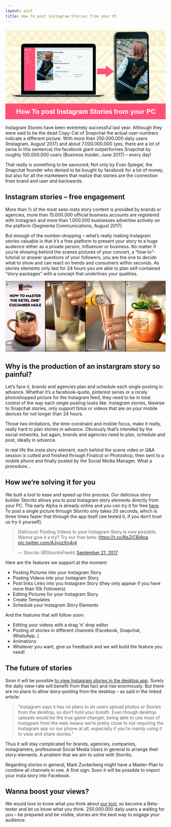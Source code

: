```yaml
---
layout: post
title: How To post Instagram Stories from your PC
---
```


![alt text](/images/howToPost/howToPost.png "How to post")

<meta charset="UTF-8">
<title>How To post Instagram Stories from your PC | Storrito</title>
<meta name="description" content="Creating Instagram stories professionally can be a massive pain. Until now. We built a solution for all the professionals out there. Say Hi to Storrito."/>
<link rel="canonical" href="http://storrito.com/post-instagram-stories-from-pc-desktop/" />
<meta property="og:locale" content="de_DE" />
<meta property="og:type" content="article" />
<meta property="og:title" content="How To post Instagram Stories from your PC | Storrito" />
<meta property="og:description" content="Creating Instagram stories professionally can be a massive pain. Until now. We built a solution for all the professionals out there. Say Hi to Storrito." />
<meta property="og:url" content="http://storrito.com/post-instagram-stories-from-pc-desktop/" />
<meta property="og:site_name" content="Storrito" />
<meta property="article:publisher" content="https://www.facebook.com/Storrito-290189298121348/" />
<meta property="article:section" content="Instagram" />
<meta property="article:published_time" content="2017-10-05T04:50:04+00:00" />
<meta property="article:modified_time" content="2017-10-05T04:58:25+00:00" />
<meta property="og:updated_time" content="2017-10-05T04:58:25+00:00" />
<meta property="og:image" content="http://storrito.com/wp-content/uploads/2017/10/instaaa.png" />
<meta property="og:image:width" content="800" />
<meta property="og:image:height" content="450" />
<meta name="twitter:card" content="summary" />
<meta name="twitter:description" content="Creating Instagram stories professionally can be a massive pain. Until now. We built a solution for all the professionals out there. Say Hi to Storrito." />
<meta name="twitter:title" content="How To post Instagram Stories from your PC | Storrito" />
<meta name="twitter:site" content="@StorritoFresh" />
<meta name="twitter:image" content="http://storrito.com/wp-content/uploads/2017/10/instaaa.png" />
<meta name="twitter:creator" content="@StorritoFresh" />

Instagram Stories have been extremely successful last year. Although they were said to be the dead Copy-Cat of Snapchat the actual user-numbers indicate a different picture. With more than 250.000.000 daily users (Instagram, August 2017) and about 7.000.000.000 (yes, there are a lot of zeros in this sentence) the facebook giant outperformes Snapchat by roughly 100.000.000 users (Business Insider, June 2017) – every day!

That really is something to be savoured; Not only by Evan Spiegel, the Snapchat founder who denied to be bought by facebook for a lot of money, but also for all the marketeers that realize that stories are the connection from brand and user and backwards.

## Instagram stories – free engagement

More than ⅓ of the most seen insta story content is provided by brands or agencies, more than 15.000.000 official business accounts are registered with Instagram and more than 1.000.000 businesses advertise actively on the platform (Segmenta Communications, August 2017).

But enough of the number-dropping – what’s really making Instagram stories valuable is that it’s a free platform to present your story to a huge audience either as a private person, influencer or business. No matter if you’re showing behind the scenes pictures of your concert, a “how to”-tutorial or answer questions of your followers, you are the one to decide what to show and can react on trends and consumers within seconds. As stories elements only last for 24 hours you are able to plan self-contained “story-packages” with a concept that underlines your qualities.

![alt text](/images/howToPost/postQuality.png "How to post")

## Why is the production of an instargram story so painful?

Let’s face it, brands and agencies plan and schedule each single posting in advance. Whether it’s a facebook-quote, pinterest series or a nicely photoshopped picture for the Instagram feed, they need to be in total control of the way each single posting looks like. Instagram stories, likewise to Snapchat stories, only support fotos or videos that are on your mobile devices for not longer than 24 hours.

Those two limitations, the time-constraint and mobile focus, make it really, really hard to plan stories in advance. Obviously that’s intended by the social networks, but again, brands and agencies need to plan, schedule and post, ideally in advance.

In real life the insta story element, each behind the scene video or Q&A session is cutted and finished through Finalcut or Photoshop, then sent to a mobile phone and finally posted by the Social Media Manager. What a procedure…

## How we’re solving it for you

We built a tool to ease and speed up this process. Our delicious story builder Storrito allows you to post Instagram story elements directly from your PC. The early Alpha is already online and you can try it for free [here](https://app.storrito.com/). To post a single picture through Storrito only takes 20 seconds, which is three times faster that through the app itself (we tested it, if you don’t trust us try it yourself).

<blockquote class="twitter-video" data-lang="en">
<p lang="en" dir="ltr">Delicious! Posting Videos to your Instagram Story is now possible. Wanna give it a try? Try our free beta: <a href="https://t.co/NsZiCBiAna">https://t.co/NsZiCBiAna</a> <a href="https://t.co/AJyozXn4r4">pic.twitter.com/AJyozXn4r4</a></p>
<p>&mdash; Storrito (@StorritoFresh) <a href="https://twitter.com/StorritoFresh/status/910795475544154112?ref_src=twsrc%5Etfw">September 21, 2017</a></p></blockquote>
<p><script async src="//platform.twitter.com/widgets.js" charset="utf-8"></script></p>

Here are the features we support at the moment:
- Posting Pictures into your Instagram Story
- Posting Videos into your Instagram Story
- Post links Links into you Instagram Story (they only appear if you have more than 10k Followers)
- Editing Pictures for your Instagram Story
- Create Templates
- Schedule your Instagram Story Elements

And the features that will follow soon:
- Editing your videos with a drag ‘n’ drop editor
- Posting of stories in different channels (Facebook, Snapchat, WhatsApp..)
- Animations
- Whatever you want, give us Feedback and we will build the feature you need!

## The future of stories

Soon it will be possible [to view Instagram stories in the desktop app](https://www.theverge.com/2017/8/31/16233416/instagram-stories-mobile-desktop-web-support). Surely the daily view-rate will benefit from that fact and rise enormously. But there are no plans to allow story-posting from the desktop – as said in the linked article:

> “Instagram says it has no plans to let users upload photos or Stories from the desktop, so don’t hold your breath. Even though desktop uploads would be the true game changer, being able to use most of Instagram from the web means we’re pretty close to not requiring the Instagram app on our phone at all, especially if you’re mainly using it to view and share stories.”

Thus it will stay complicated for brands, agencies, companies, instagramers, professional Social Media Users in general to arrange their story-elements. A problem that we aim to solve with Storrito.

Regarding stories in general, Mark Zuckerberg might have a Master-Plan to combine all channels in one. A first sign: Soon it will be possible to import your insta story into Facebook.

## Wanna boost your views?

We would love to know what you think about [our tool](http://storrito.com/go/storrito-bp1/), so become a Beta-tester and let us know what you think. 250.000.000 daily users a waiting for you – be prepared and be visible, stories are the best way to engage your audience.
